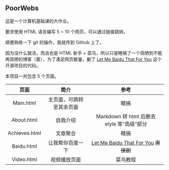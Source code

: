 ## PoorWebs

这是一个计算机基础课的大作业。

要求使用 HTML 语言编写 5 ~ 10 个网页，可以通过链接跳转。

顺便熟练一下 git 的操作，我就传到 Github 上了。

因为没什么狠活，而且也是 HTML 新手 + 菜鸟，所以只是瞎搞了一个简陋到不能再简陋的博客（雾），为了凑足网页数量，蒯了 [Let Me Baidu That For You](https://github.com/bangbang93/lmbtfy.cn) 这个开源项目的代码。

本项目一共包含 5 个页面。

|     页面      |           简介           |                             参考                             |
| :-----------: | :----------------------: | :----------------------------------------------------------: |
|   Main.html   | 主页面，可跳转至其余页面 |                             瞎搞                             |
|  About.html   |         自我介绍         |          Markdown 转 html 后删去 style 等“高级”部分          |
| Achieves.html |         文章聚合         |                             瞎搞                             |
|  Baidu.html   |     让我帮你百度一下     | [Let Me Baidu That For You](https://github.com/bangbang93/lmbtfy.cn) ~~直接蒯~~ |
|  Video.html   |       视频播放页面       |                           菜鸟教程                           |

